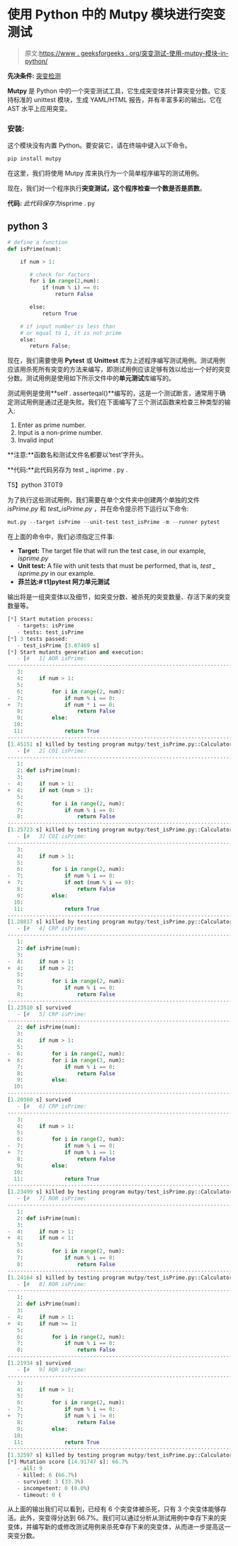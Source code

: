 # 使用 Python 中的 Mutpy 模块进行突变测试

> 原文:[https://www . geeksforgeeks . org/突变测试-使用-mutpy-模块-in-python/](https://www.geeksforgeeks.org/mutation-testing-using-mutpy-module-in-python/)

**先决条件:** [突变检测](https://www.geeksforgeeks.org/software-testing-mutation-testing/)

**Mutpy** 是 Python 中的一个突变测试工具，它生成突变体并计算突变分数。它支持标准的 unittest 模块，生成 YAML/HTML 报告，并有丰富多彩的输出。它在 AST 水平上应用突变。

### 安装:

这个模块没有内置 Python。要安装它，请在终端中键入以下命令。

```py
pip install mutpy

```

在这里，我们将使用 Mutpy 库来执行为一个简单程序编写的测试用例。

现在，我们对一个程序执行**突变测试，这个程序检查一个数是否是质数**。

**代码:** *此代码保存为*isprime . py

## python 3

```py
# define a function 
def isPrime(num):

    if num > 1:

       # check for factors
       for i in range(2,num):
           if (num % i) == 0:
               return False

       else:
           return True

    # if input number is less than
    # or equal to 1, it is not prime
    else:
       return False;
```

现在，我们需要使用 **Pytest** 或 **Unittest** 库为上述程序编写测试用例。测试用例应该用杀死所有突变的方法来编写，即测试用例应该足够有效以给出一个好的突变分数。测试用例是使用如下所示文件中的**单元测试**库编写的。

测试用例是使用**self . asserteqal()**编写的，这是一个测试断言，通常用于确定测试用例是通过还是失败。我们在下面编写了三个测试函数来检查三种类型的输入:

1.  Enter as prime number.
2.  Input is a non-prime number.
3.  Invalid input

**注意:**函数名和测试文件名都要以‘test’字开头。

**代码:**此代码另存为 test _ isprime . py .

T5】python 3T0T9

为了执行这些测试用例，我们需要在单个文件夹中创建两个单独的文件 *isPrime.py* 和 *test_isPrime.py* ，并在命令提示符下运行以下命令:

```py
mut.py --target isPrime --unit-test test_isPrime -m --runner pytest

```

在上面的命令中，我们必须指定三件事:

*   **Target:** The target file that will run the test case, in our example, *isprime.py*
*   **Unit test:** A file with unit tests that must be performed, that is, *test _ isprime.py* in our example.
*   **菲兰达:# t1]pytest 阿力单元测试**

输出将是一组突变体以及细节，如突变分数、被杀死的突变数量、存活下来的突变数量等。

```py
[*] Start mutation process:
   - targets: isPrime
   - tests: test_isPrime
[*] 3 tests passed:
   - test_isPrime [3.07469 s]
[*] Start mutants generation and execution:
   - [#   1] AOR isPrime:
--------------------------------------------------------------------------------
   3:
   4:     if num > 1:
   5:
   6:         for i in range(2, num):
-  7:             if num % i == 0:
+  7:             if num * i == 0:
   8:                 return False
   9:         else:
  10:
  11:             return True
--------------------------------------------------------------------------------
[1.45151 s] killed by testing program mutpy/test_isPrime.py::CalculatorTest::test_nonprime
   - [#   2] COI isPrime:
--------------------------------------------------------------------------------
   1:
   2: def isPrime(num):
   3:
-  4:     if num > 1:
+  4:     if not (num > 1):
   5:
   6:         for i in range(2, num):
   7:             if num % i == 0:
   8:                 return False
--------------------------------------------------------------------------------
[1.25723 s] killed by testing program mutpy/test_isPrime.py::CalculatorTest::test_invalid
   - [#   3] COI isPrime:
--------------------------------------------------------------------------------
   3:
   4:     if num > 1:
   5:
   6:         for i in range(2, num):
-  7:             if num % i == 0:
+  7:             if not (num % i == 0):
   8:                 return False
   9:         else:
  10:
  11:             return True
--------------------------------------------------------------------------------
[1.28817 s] killed by testing program mutpy/test_isPrime.py::CalculatorTest::test_prime
   - [#   4] CRP isPrime:
--------------------------------------------------------------------------------
   1:
   2: def isPrime(num):
   3:
-  4:     if num > 1:
+  4:     if num > 2:
   5:
   6:         for i in range(2, num):
   7:             if num % i == 0:
   8:                 return False
--------------------------------------------------------------------------------
[1.23510 s] survived
   - [#   5] CRP isPrime:
--------------------------------------------------------------------------------
   2: def isPrime(num):
   3:
   4:     if num > 1:
   5:
-  6:         for i in range(2, num):
+  6:         for i in range(3, num):
   7:             if num % i == 0:
   8:                 return False
   9:         else:
  10:
--------------------------------------------------------------------------------
[1.20360 s] survived
   - [#   6] CRP isPrime:
--------------------------------------------------------------------------------
   3:
   4:     if num > 1:
   5:
   6:         for i in range(2, num):
-  7:             if num % i == 0:
+  7:             if num % i == 1:
   8:                 return False
   9:         else:
  10:
  11:             return True
--------------------------------------------------------------------------------
[1.23499 s] killed by testing program mutpy/test_isPrime.py::CalculatorTest::test_prime
   - [#   7] ROR isPrime:
--------------------------------------------------------------------------------
   1:
   2: def isPrime(num):
   3:
-  4:     if num > 1:
+  4:     if num < 1:
   5:
   6:         for i in range(2, num):
   7:             if num % i == 0:
   8:                 return False
--------------------------------------------------------------------------------
[1.24164 s] killed by testing program mutpy/test_isPrime.py::CalculatorTest::test_invalid
   - [#   8] ROR isPrime:
--------------------------------------------------------------------------------
   1:
   2: def isPrime(num):
   3:
-  4:     if num > 1:
+  4:     if num >= 1:
   5:
   6:         for i in range(2, num):
   7:             if num % i == 0:
   8:                 return False
--------------------------------------------------------------------------------
[1.21934 s] survived
   - [#   9] ROR isPrime:
--------------------------------------------------------------------------------
   3:
   4:     if num > 1:
   5:
   6:         for i in range(2, num):
-  7:             if num % i == 0:
+  7:             if num % i != 0:
   8:                 return False
   9:         else:
  10:
  11:             return True
--------------------------------------------------------------------------------
[1.32597 s] killed by testing program mutpy/test_isPrime.py::CalculatorTest::test_prime
[*] Mutation score [14.91747 s]: 66.7%
   - all: 9
   - killed: 6 (66.7%)
   - survived: 3 (33.3%)
   - incompetent: 0 (0.0%)
   - timeout: 0 (

```

从上面的输出我们可以看到，已经有 6 个突变体被杀死，只有 3 个突变体能够存活。此外，突变得分达到 66.7%。我们可以通过分析从测试用例中幸存下来的突变体，并编写新的或修改测试用例来杀死幸存下来的突变体，从而进一步提高这一突变分数。